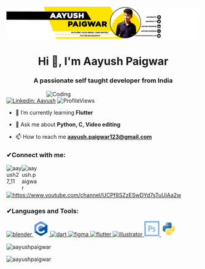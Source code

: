 ![Logo](https://github.com/AayushPaigwar/AayushPaigwar/blob/main/Github%20Banner.jpg)
<h1 align="center">Hi 👋, I'm Aayush Paigwar</h1>
<h3 align="center">A passionate self taught developer from India</h3>
<img align="right" alt="Coding" width="400" src="https://camo.githubusercontent.com/c1dcb74cc1c1835b1d716f5051499a2814c683c806b15f04b0eba492863703e9/68747470733a2f2f63646e2e6472696262626c652e636f6d2f75736572732f3733303730332f73637265656e73686f74732f363538313234332f6176656e746f2e676966">


<!---Profile Views--->
<!---LinkedIn Badge--->
[![Linkedin: Aayush](https://img.shields.io/badge/-Aayush-blue?style=flat-square&logo=Linkedin&logoColor=white)](https://linkedin.com/in/aayush-paigwar-457946225/)
![ProfileViews](https://komarev.com/ghpvc/?username=aayushpaigwar&label=Profile%20views&color=0e75b6&style=flat)




- 🌱 I’m currently learning **Flutter**

- 💬 Ask me about **Python, C, Video editing**

- 📫 How to reach me **aayush.paigwar123@gmail.com**

<h3 align="left">✔Connect with me:</h3>
<p align="left">


<!---Social Media--->
<a href="https://linkedin.com/in/aayush-paigwar-457946225/" target="blank"><img align="left" src="https://img.icons8.com/color/48/000000/linkedin-2--v2.png" alt="aayush27_11" width="40" /></a>

<a href="https://instagram.com/aayush.paigwar" target="blank"><img align="left" src="https://img.icons8.com/fluency/452/instagram-new.png" alt="aayush.paigwar"  width="40" /></a>

<a href="https://www.youtube.com/channel/UCPf8SZzESwDYd7sTuUiAa2w" target="blank"><img align="center" src="https://img.icons8.com/fluency/344/youtube-play.png" alt="https://www.youtube.com/channel/UCPf8SZzESwDYd7sTuUiAa2w" height=40 width="40" /></a>
</p>

<!---Tools--->

<h3 align="left">✔Languages and Tools:</h3>

<p align="left"> <a href="https://www.blender.org/" target="_blank" rel="noreferrer"> <img src="https://download.blender.org/branding/community/blender_community_badge_white.svg" alt="blender" width="40" height="40"/> </a> 
<a href="https://www.cprogramming.com/" target="_blank" rel="noreferrer"> <img src="https://raw.githubusercontent.com/devicons/devicon/master/icons/c/c-original.svg" alt="c" width="40" height="40"/> </a> <a href="https://dart.dev" target="_blank" rel="noreferrer"> <img src="https://www.vectorlogo.zone/logos/dartlang/dartlang-icon.svg" alt="dart" width="40" height="40"/> </a> <a href="https://www.figma.com/" target="_blank" rel="noreferrer"> <img src="https://www.vectorlogo.zone/logos/figma/figma-icon.svg" alt="figma" width="40" height="40"/> </a> <a href="https://flutter.dev" target="_blank" rel="noreferrer"> <img src="https://www.vectorlogo.zone/logos/flutterio/flutterio-icon.svg" alt="flutter" width="40" height="40"/> </a> <a href="https://www.adobe.com/in/products/illustrator.html" target="_blank" rel="noreferrer"> <img src="https://www.vectorlogo.zone/logos/adobe_illustrator/adobe_illustrator-icon.svg" alt="illustrator" width="40" height="40"/> </a> <a href="https://www.photoshop.com/en" target="_blank" rel="noreferrer"> <img src="https://raw.githubusercontent.com/devicons/devicon/master/icons/photoshop/photoshop-line.svg" alt="photoshop" width="40" height="40"/> </a> <a href="https://www.python.org" target="_blank" rel="noreferrer"> <img src="https://raw.githubusercontent.com/devicons/devicon/master/icons/python/python-original.svg" alt="python" width="40" height="40"/> </a> </p>

<p><img align="center" src="https://github-readme-stats.vercel.app/api/top-langs?username=aayushpaigwar&show_icons=true&locale=en&layout=compact" alt="aayushpaigwar" /></p>
<p><img align="center" src="https://github-readme-streak-stats.herokuapp.com/?user=aayushpaigwar&" alt="aayushpaigwar" /></p>

